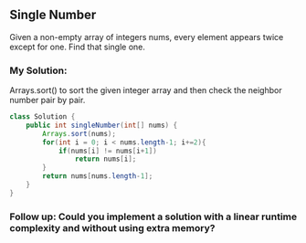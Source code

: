 ## Single Number

Given a non-empty array of integers nums, every element appears twice except for one. Find that single one.

### My Solution:

Arrays.sort() to sort the given integer array and then check the neighbor number pair by pair.

```java
class Solution {
    public int singleNumber(int[] nums) {
        Arrays.sort(nums);
        for(int i = 0; i < nums.length-1; i+=2){
            if(nums[i] != nums[i+1])
                return nums[i];
        }
        return nums[nums.length-1];
    }
}
```

### **Follow up**: Could you implement a solution with a linear runtime complexity and without using extra memory?


